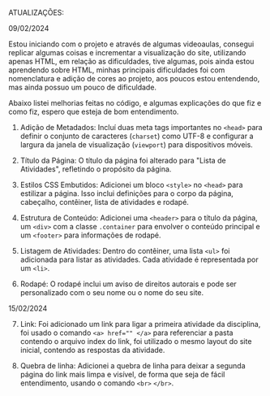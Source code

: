 ATUALIZAÇÕES:

09/02/2024

Estou iniciando com o projeto e através de algumas videoaulas, consegui replicar algumas coisas e incrementar a visualização do site, utilizando apenas HTML, em relação as dificuldades, tive algumas, pois ainda estou aprendendo sobre HTML, minhas principais dificuldades foi com nomenclatura e adição de cores ao projeto, aos poucos estou entendendo, mas ainda possuo um pouco de dificuldade.

Abaixo listei melhorias feitas no código, e algumas explicações do que fiz e como fiz, espero que esteja de bom entendimento. 

1. Adição de Metadados: Incluí duas meta tags importantes no `<head>` para definir o conjunto de caracteres (`charset`) como UTF-8 e configurar a largura da janela de visualização (`viewport`) para dispositivos móveis.

2. Título da Página: O título da página foi alterado para "Lista de Atividades", refletindo o propósito da página.

3. Estilos CSS Embutidos: Adicionei um bloco `<style>` no `<head>` para estilizar a página. Isso inclui definições para o corpo da página, cabeçalho, contêiner, lista de atividades e rodapé.

4. Estrutura de Conteúdo: Adicionei uma `<header>` para o título da página, um `<div>` com a classe `.container` para envolver o conteúdo principal e um `<footer>` para informações de rodapé.

5. Listagem de Atividades: Dentro do contêiner, uma lista `<ul>` foi adicionada para listar as atividades. Cada atividade é representada por um `<li>`.

6. Rodapé: O rodapé inclui um aviso de direitos autorais e pode ser personalizado com o seu nome ou o nome do seu site.

15/02/2024

7. Link: Foi adicionado um link para ligar a primeira atividade da disciplina, foi usado o comando `<a> href="" </a>` para referenciar a pasta contendo o arquivo index do link, foi utilizado o mesmo layout do site inicial, contendo as respostas da atividade.

8. Quebra de linha: Adicionei a quebra de linha para deixar a segunda página do link mais limpa e visível, de forma que seja de fácil entendimento, usando o comando `<br>` `</br>`. 
